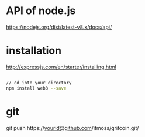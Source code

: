 # API of node.js
https://nodejs.org/dist/latest-v8.x/docs/api/

# installation 
http://expressjs.com/en/starter/installing.html

```sh

// cd into your directory
npm install web3 --save

```

# git 

git push https://yourid@github.com/itmoss/gritcoin.git/


